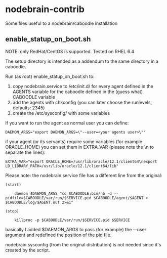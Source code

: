 nodebrain-contrib
=================

Some files useful to a nodebrain/caboodle installation

## enable_statup_on_boot.sh

NOTE: only RedHat/CentOS is supported. Tested on RHEL 6.4

The setup directory is intended as a addendum to the same directory in a caboodle.

Run (as root) enable_statup_on_boot.sh to:

1. copy nodebrain.service to /etc/init.d/<agent name> for every agent defined in the AGENTS variable for the caboodle defined in the (guess what) CABOODLE variable
2. add the agents with chkconfig (you can later choose the runlevels, defaults: 2345)
3. create the /etc/sysconfig/<agent name> with some variables

If you want to run the agent as normal user you can define:

	DAEMON_ARGS="export DAEMON_ARGS=\"--user=<your agents user>\""

if your agent (or its servants) require some variables (for example ORACLE_HOME) you can set them in EXTRA_VAR (please note the \n to separate the lines):

	EXTRA_VAR="export ORACLE_HOME=/usr/lib/oracle/12.1/client64\nexport LD_LIBRARY_PATH=/usr/lib/oracle/12.1/client64/lib"

Please note: the nodebrain.service file has a different line from the original:

	(start)

        daemon $DAEMON_ARGS "cd $CABOODLE;bin/nb -d --pidfile=$CABOODLE/var/run/$SERVICE.pid $CABOODLE/agent/$AGENT > $CABOODLE/log/$AGENT.out 2>&1"

	(stop)

        killproc -p $CABOODLE/var/run/$SERVICE.pid $SERVICE


basically I added $DAEMON_ARGS to pass (for example) the --user argument and redefined the position of the pid file.

nodebrain.sysconfig (from the original distribution) is not needed since it's created by the script.
